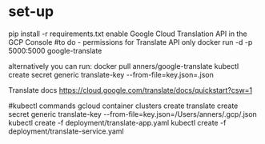#
# set-up
pip install -r requirements.txt
enable Google Cloud Translation API in the GCP Console
#to do - permissions for Translate API only
docker run -d -p 5000:5000 google-translate


alternatively you can run: docker pull anners/google-translate
kubectl create secret generic translate-key --from-file=key.json=<path-to-key>.json


Translate docs https://cloud.google.com/translate/docs/quickstart?csw=1


#kubectl commands
gcloud container clusters create translate
create secret generic translate-key --from-file=key.json=/Users/anners/.gcp/<path-to-key>.json
kubectl create -f deployment/translate-app.yaml
kubectl create -f deployment/translate-service.yaml
